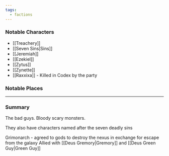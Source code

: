 ```yaml
---
tags:
  - factions 
---
```

### Notable Characters
- [[Treachery]]
- [[Seven Sins|Sins]]
- [[Jeremiah]]
- [[Ezekiel]]
- [[Zytus]]
- [[Zynette]]
- [[Raxxixa]] - Killed in Codex by the party

### Notable Places


___
### Summary
The bad guys. Bloody scary monsters.

They also have characters named after the seven deadly sins

Grimonarch - agreed to gods to destroy the nexus in exchange for escape from the galaxy
Allied with [[Deus Gremory|Gremory]] and [[Deus Green Guy|Green Guy]]
